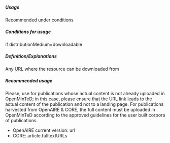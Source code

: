 ##### Usage
Recommended under conditions
##### Conditions for usage
if distributionMedium=downloadable
##### Definition/Explanations
Any URL where the resource can be downloaded from
##### Recommended usage
Please, use for publications whose actual content is not already uploaded in OpenMinTeD; in this case, please ensure that the URL link leads to the actual content of the publication and not to a landing page. 
For publications harvested from OpenAIRE & CORE, the full content must be uploaded in OpenMinTeD according to the approved guidelines for the user built corpora of publications.
* OpenAIRE current version: url
* CORE: article.fulltextURLs

